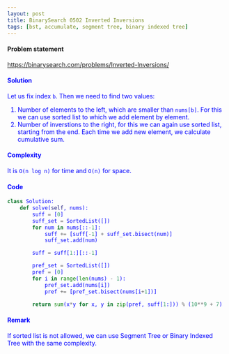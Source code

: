 ```yaml
---
layout: post
title: BinarySearch 0502 Inverted Inversions
tags: [bst, accumulate, segment tree, binary indexed tree]
---
```


#### Problem statement

<a href="https://binarysearch.com/problems/Inverted-Inversions/"> <font color = blue>https://binarysearch.com/problems/Inverted-Inversions/

#### Solution
Let us fix index `b`. Then we need to find two values:
1. Number of elements to the left, which are smaller than `nums[b]`. For this we can use sorted list to which we add element by element.
2. Number of inverstions to the right, for this we can again use sorted list, starting from the end. Each time we add new element, we calculate cumulative sum.

#### Complexity
It is `O(n log n)` for time and `O(n)` for space.

#### Code
```python
class Solution:
    def solve(self, nums):
        suff = [0]
        suff_set = SortedList([])
        for num in nums[::-1]:
            suff += [suff[-1] + suff_set.bisect(num)]
            suff_set.add(num)

        suff = suff[1:][::-1]

        pref_set = SortedList([])
        pref = [0]
        for i in range(len(nums) - 1):
            pref_set.add(nums[i])
            pref += [pref_set.bisect(nums[i+1])]

        return sum(x*y for x, y in zip(pref, suff[1:])) % (10**9 + 7)
```

#### Remark
If sorted list is not allowed, we can use Segment Tree or Binary Indexed Tree with the same complexity.